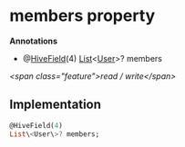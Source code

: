 


# members property







**Annotations**

- @[HiveField](https:pub.dev/documentation/hive/2.2.3/hive/HiveField-class.html)(4)
[List](https:api.flutter.dev/flutter/dart-core/List-class.html)&lt;[User](../../models_user_user_info/User-class.md)\>? members
  
_\<span class="feature"\>read / write\</span\>_






## Implementation

```dart
@HiveField(4)
List\<User\>? members;
```







